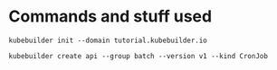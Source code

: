 
# Commands and stuff used
```
kubebuilder init --domain tutorial.kubebuilder.io

kubebuilder create api --group batch --version v1 --kind CronJob
```